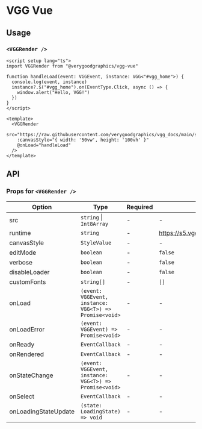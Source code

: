 # VGG Vue

## Usage

### `<VGGRender />`

```vue
<script setup lang="ts">
import VGGRender from "@verygoodgraphics/vgg-vue"

function handleLoad(event: VGGEvent, instance: VGG<"#vgg_home">) {
  console.log(event, instance)
  instance?.$("#vgg_home").on(EventType.Click, async () => {
    window.alert("Hello, VGG!")
  })
}
</script>

<template>
  <VGGRender
    src="https://raw.githubusercontent.com/verygoodgraphics/vgg_docs/main/static/example/docs__example__vgg_homepage_v1.daruma"
    :canvasStyle="{ width: '50vw', height: '100vh' }"
    @onLoad="handleLoad"
  />
</template>
```

## API

### Props for `<VGGRender />`

| Option               | Type                                                   | Required | Default                            |
| -------------------- | ------------------------------------------------------ | -------- | ---------------------------------- |
| src                  | `string` \| `Int8Array`                                | -        | -                                  |
| runtime              | `string`                                               | -        | https://s5.vgg.cool/runtime/latest |
| canvasStyle          | `StyleValue`                                           | -        | -                                  |
| editMode             | `boolean`                                              | -        | `false`                            |
| verbose              | `boolean`                                              | -        | `false`                            |
| disableLoader        | `boolean`                                              | -        | `false`                            |
| customFonts          | `string[]`                                             | -        | `[]`                               |
| onLoad               | `(event: VGGEvent, instance: VGG<T>) => Promise<void>` | -        | -                                  |
| onLoadError          | `(event: VGGEvent) => Promise<void>`                   | -        | -                                  |
| onReady              | `EventCallback`                                        | -        | -                                  |
| onRendered           | `EventCallback`                                        | -        | -                                  |
| onStateChange        | `(event: VGGEvent, instance: VGG<T>) => Promise<void>` | -        | -                                  |
| onSelect             | `EventCallback`                                        | -        | -                                  |
| onLoadingStateUpdate | `(state: LoadingState) => void`                        | -        | -                                  |
